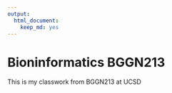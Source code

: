 ```yaml
---
output: 
  html_document: 
    keep_md: yes
---
```

# Bioninformatics BGGN213

This is my classwork from BGGN213 at UCSD